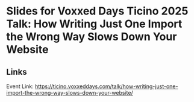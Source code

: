 # Slides for Voxxed Days Ticino 2025 Talk: How Writing Just One Import the Wrong Way Slows Down Your Website

## Links

Event Link: https://ticino.voxxeddays.com/talk/how-writing-just-one-import-the-wrong-way-slows-down-your-website/